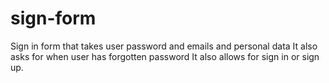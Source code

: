 # sign-form
Sign in form that takes user password and emails and personal data
It also asks for when user has forgotten password
It also allows for sign in or sign up.